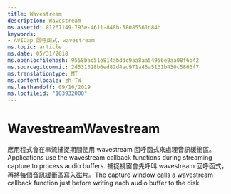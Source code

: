 ```yaml
---
title: Wavestream
description: Wavestream
ms.assetid: 81267149-793e-4611-848b-58085561d84b
keywords:
- AVICap 回呼函式，wavestream
ms.topic: article
ms.date: 05/31/2018
ms.openlocfilehash: 9558bac51e814abddc9aa8aa54956e9aa08f6b42
ms.sourcegitcommit: 2d531328b6ed82d4ad971a45a5131b430c5866f7
ms.translationtype: MT
ms.contentlocale: zh-TW
ms.lasthandoff: 09/16/2019
ms.locfileid: "103932000"
---
```

# <a name="wavestream"></a><span data-ttu-id="c0144-104">Wavestream</span><span class="sxs-lookup"><span data-stu-id="c0144-104">Wavestream</span></span>

<span data-ttu-id="c0144-105">應用程式會在串流捕捉期間使用 wavestream 回呼函式來處理音訊緩衝區。</span><span class="sxs-lookup"><span data-stu-id="c0144-105">Applications use the wavestream callback functions during streaming capture to process audio buffers.</span></span> <span data-ttu-id="c0144-106">捕捉視窗會先呼叫 wavestream 回呼函式，再將每個音訊緩衝區寫入磁片。</span><span class="sxs-lookup"><span data-stu-id="c0144-106">The capture window calls a wavestream callback function just before writing each audio buffer to the disk.</span></span>

 

 





